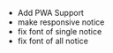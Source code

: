 <!-- - Add favicon properly -->

<!-- - Add notice Section -->
  <!-- - Add Navigation to Activity -->
  <!-- - Add Navigation to Achievement -->
  <!-- - Add Contact Page -->
  <!-- - Add Donate To GBDC Page -->
  <!-- - Add Add New Volunteer -->
  <!-- - Add Gothontontro Page -->

- Add PWA Support
  <!-- - Create New Gmail and transfer all data -->
  <!-- - Reorganize Database with user and isAdmin -->
  <!-- - Redesign Dashboard -->
- make responsive notice
- fix font of single notice
- fix font of all notice
